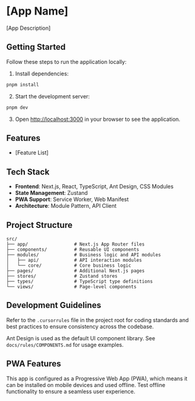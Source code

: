 # [App Name]

[App Description]

## Getting Started

Follow these steps to run the application locally:

1. Install dependencies:
```bash
pnpm install
```

2. Start the development server:
```bash
pnpm dev
```

3. Open [http://localhost:3000](http://localhost:3000) in your browser to see the application.

## Features

- [Feature List]

## Tech Stack

- **Frontend**: Next.js, React, TypeScript, Ant Design, CSS Modules
- **State Management**: Zustand
- **PWA Support**: Service Worker, Web Manifest
- **Architecture**: Module Pattern, API Client

## Project Structure

```
src/
├── app/                 # Next.js App Router files
├── components/          # Reusable UI components
├── modules/             # Business logic and API modules
│   ├── api/             # API interaction modules
│   └── core/            # Core business logic
├── pages/               # Additional Next.js pages
├── stores/              # Zustand stores
├── types/               # TypeScript type definitions
└── views/               # Page-level components
```

## Development Guidelines

Refer to the `.cursorrules` file in the project root for coding standards and best practices to ensure consistency across the codebase.

Ant Design is used as the default UI component library. See `docs/rules/COMPONENTS.md` for usage examples.

## PWA Features

This app is configured as a Progressive Web App (PWA), which means it can be installed on mobile devices and used offline. Test offline functionality to ensure a seamless user experience. 